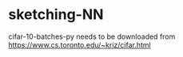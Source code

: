 # sketching-NN

cifar-10-batches-py needs to be downloaded from https://www.cs.toronto.edu/~kriz/cifar.html
